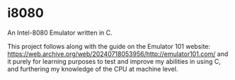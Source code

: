 # i8080
An Intel-8080 Emulator written in C. 

This project follows along with the guide on the Emulator 101 website: https://web.archive.org/web/20240718053956/http://emulator101.com/ and it purely for learning purposes to test and improve my abilities in using C, and furthering my knowledge of the CPU at machine level.

